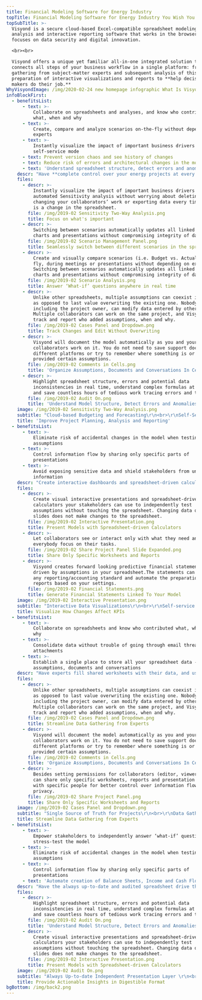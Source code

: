 ```yaml
---
title: Financial Modeling Software for Energy Industry
topTitle: Financial Modeling Software for Energy Industry You Wish You Had Yesterday
topSubTitle: >-
  Visyond is a secure cloud-based Excel-compatible spreadsheet modeling,
  analysis and interactive reporting software that works in the browser and
  focuses on data security and digital innovation.

  <br><br>

  Visyond offers a unique yet familiar all-in-one integrated solution that
  connects all steps of your business workflow in a single platform: from data
  gathering from subject-matter experts and subsequent analysis of this data to
  preparation of interactive visualizations and reports to **help decision
  makers do their job.**
WhyVisyondImage: /img/2020-02-24 new homepage infographic What Is Visyond.png
infoBlockFirst:
  - benefitsList:
      - text: >-
          Collaborate on spreadsheets and analyses, and know who contributed
          what, when and why
      - text: >-
          Create, compare and analyze scenarios on-the-fly without depending on
          experts
      - text: >-
          Instantly visualize the impact of important business drivers in
          self-service mode
      - text: Prevent version chaos and see history of changes
      - text: Reduce risk of errors and architectural changes in the model
      - text: 'Understand spreadsheet structure, detect errors and anomalies'
    descr: "Have **complete control over your energy projects at every step of the way** and ensure data security and integrity of your models, identify errors, track changes, and document the information flows.\r\n<br><br>\r\nEmpower collaborative self-service planning, budgeting, forecasting and automated analytics without the fear of deleting or changing your collaborators’ work. \r\n<br><br>\r\nInstantly identify the impact of the important business drivers, visualize and compare scenarios (i.e. Budget vs. Actual) on-the-fly, anywhere you are.\r\n"
    files:
      - descr: >-
          Instantly visualize the impact of important business drivers with
          automated Sensitivity analysis without worrying about deleting or
          changing your collaborators’ work or exporting data every time there
          is a change in the spreadsheet.
        file: /img/2019-02 Sensitivity Two-Way Analysis.png
        title: Focus on what's important
      - descr: >-
          Switching between scenarios automatically updates all linked cells,
          charts and presentations without compromising integrity of data.
        file: /img/2019-02 Scenario Management Panel.png
        title: Seamlessly switch between different scenarios in the spreadsheet
      - descr: >-
          Create and visually compare scenarios (i.e. Budget vs. Actual) on the
          fly, during meetings or presentations without depending on experts.
          Switching between scenarios automatically updates all linked cells,
          charts and presentations without compromising integrity of data.
        file: /img/2019-02 Scenario Analysis.png
        title: Answer ‘What-if’ questions anywhere in real time
      - descr: >-
          Unlike other spreadsheets, multiple assumptions can coexist in a cell
          as opposed to last value overwriting the existing one. Nobody,
          including the project owner, can modify data entered by others.
          Multiple collaborators can work on the same project, and Visyond will
          track and report who added assumptions, when and why.
        file: /img/2019-02 Cases Panel and Dropdown.png
        title: Track Changes and Edit Without Overwriting
      - descr: >-
          Visyond will document the model automatically as you and your
          collaborators work on it. You do not need to save support documents on
          different platforms or try to remember where something is or who
          provided certain assumptions.
        file: /img/2019-02 Comments in Cells.png
        title: 'Organize Assumptions, Documents and Conversations In Cells'
      - descr: >-
          Highlight spreadsheet structure, errors and potential data
          inconsistencies in real time, understand complex formulas at a glance
          and save countless hours of tedious work tracing errors and typos.
        file: /img/2019-02 Audit On.png
        title: 'Understand Model Structure, Detect Errors and Anomalies'
    image: /img/2019-02 Sensitivity Two-Way Analysis.png
    subtitle: "Cloud-based Budgeting and Forecasting\r\n<br>\r\nSelf-Service Planning and Analysis\r\n<br>\r\nData Governance and Automated Spreadsheet Audit"
    title: 'Improve Project Planning, Analysis and Reporting'
  - benefitsList:
      - text: >-
          Eliminate risk of accidental changes in the model when testing
          assumptions
      - text: >-
          Control information flow by sharing only specific parts of
          presentations
      - text: >-
          Avoid exposing sensitive data and shield stakeholders from unnecessary
          information
    descr: "Create interactive dashboards and spreadsheet-driven calculators without technical know-how and enable your stakeholders to **independently answer ‘what-if’ questions** without fear of breaking the model or exposing sensitive information.\r\n<br><br>\r\nChanging data on the slides does not make changes to the spreadsheet, so you don’t have to worry about losing important information or introducing architectural changes to the model.\r"
    files:
      - descr: >-
          Create visual interactive presentations and spreadsheet-driven
          calculators your stakeholders can use to independently test
          assumptions without touching the spreadsheet. Changing data on the
          slides does not make changes to the spreadsheet.
        file: /img/2019-02 Interactive Presentation.png
        title: Present Models with Spreadsheet-driven Calculators
      - descr: >-
          Let collaborators see or interact only with what they need and let
          everybody focus on their tasks.
        file: /img/2019-02 Share Project Panel Slide Expanded.png
        title: Share Only Specific Worksheets and Reports
      - descr: >-
          Visyond creates forward looking predictive financial statements,
          driven by assumptions in your spreadsheet.The statements can adapt to
          any reporting/accounting standard and automate the preparation of
          reports based on your settings.
        file: /img/2019-02 Financial Statements.png
        title: Generate Financial Statements Linked To Your Model
    image: /img/2019-02 Interactive Presentation.png
    subtitle: "Interactive Data Visualizations\r\n<br>\r\nSelf-service on ‘What-If’ Questions\r\n<br>\r\nSpreadsheet-driven Calculators \r"
    title: Visualize How Changes Affect KPIs
  - benefitsList:
      - text: >-
          Collaborate on spreadsheets and know who contributed what, when and
          why
      - text: >-
          Consolidate data without trouble of going through email threads and
          attachments
      - text: >-
          Establish a single place to store all your spreadsheet data - changes,
          assumptions, documents and conversations
    descr: "Have experts fill shared worksheets with their data, and use the data to update any predictive model you have. Data-entry people will only see their specific data entry worksheets and add supporting documents and comments directly inside the relevant cells. You do not need to save support documents on different platforms or try to remember where something is or who provided certain assumptions.\r\n<br><br>\r\nMultiple assumptions can coexist in a cell as opposed to last value overwriting the existing one, and nobody, including the project owner, can modify data entered by others.\r"
    files:
      - descr: >-
          Unlike other spreadsheets, multiple assumptions can coexist in a cell
          as opposed to last value overwriting the existing one. Nobody,
          including the project owner, can modify data entered by others.
          Multiple collaborators can work on the same project, and Visyond will
          track and report who added assumptions, when and why.
        file: /img/2019-02 Cases Panel and Dropdown.png
        title: Streamline Data Gathering from Experts
      - descr: >-
          Visyond will document the model automatically as you and your
          collaborators work on it. You do not need to save support documents on
          different platforms or try to remember where something is or who
          provided certain assumptions.
        file: /img/2019-02 Comments in Cells.png
        title: 'Organize Assumptions, Documents and Conversations In Cells'
      - descr: >-
          Besides setting permissions for collaborators (editor, viewer), you
          can share only specific worksheets, reports and presentation slides
          with specific people for better control over information flow and data
          privacy.
        file: /img/2019-02 Share Project Panel.png
        title: Share Only Specific Worksheets and Reports
    image: /img/2019-02 Cases Panel and Dropdown.png
    subtitle: "Single Source of Truth for Projects\r\n<br>\r\nData Gathering Without Version Chaos\r\n<br>\r\nSecure Data Sharing of Specific Project Parts\r"
    title: Streamline Data Gathering from Experts
  - benefitsList:
      - text: >-
          Empower stakeholders to independently answer ‘what-if’ questions and
          stress-test the model
      - text: >-
          Eliminate risk of accidental changes in the model when testing
          assumptions
      - text: >-
          Control information flow by sharing only specific parts of
          presentations
      - text: 'Automate creation of Balance Sheets, Income and Cash Flow statements'
    descr: "Have the always up-to-date and audited spreadsheet drive the interactive slides for live presentations and stress-testing of energy projects. Distribute interactive presentations to investors or stakeholders, which they can use to ask the spreadsheet ‘what-if’ questions using sliders and dropdowns without actually touching or seeing the model.\r\n<br><br>\r\nGenerate forward looking predictive financial statements, driven by assumptions in your spreadsheet, and automate the preparation of reports based on your settings and accounting standards.\r"
    files:
      - descr: >-
          Highlight spreadsheet structure, errors and potential data
          inconsistencies in real time, understand complex formulas at a glance
          and save countless hours of tedious work tracing errors and typos.
        file: /img/2019-02 Audit On.png
        title: 'Understand Model Structure, Detect Errors and Anomalies'
      - descr: >-
          Create visual interactive presentations and spreadsheet-driven
          calculators your stakeholders can use to independently test
          assumptions without touching the spreadsheet. Changing data on the
          slides does not make changes to the spreadsheet.
        file: /img/2019-02 Interactive Presentation.png
        title: Present Models with Spreadsheet-driven Calculators
    image: /img/2019-02 Audit On.png
    subtitle: "Always Up-to-date Independent Presentation Layer \r\n<br>\r\nCloud-based Reports Linked to Your Model\r\n<br>\r\nControl Over Who Sees and Interacts With What\r"
    title: Provide Actionable Insights in Digestible Format
bgBottom: /img/back2.png
---
```



